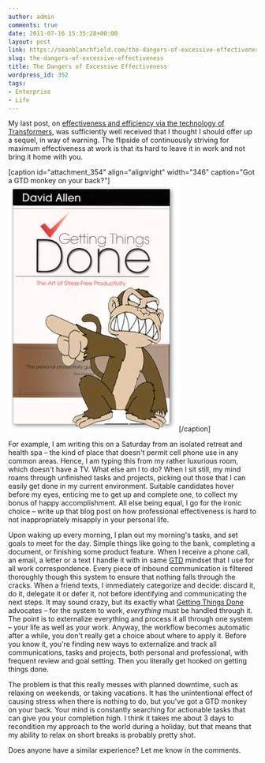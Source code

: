 ```yaml
---
author: admin
comments: true
date: 2011-07-16 15:35:28+00:00
layout: post
link: https://seanblanchfield.com/the-dangers-of-excessive-effectiveness/
slug: the-dangers-of-excessive-effectiveness
title: The Dangers of Excessive Effectiveness
wordpress_id: 352
tags:
- Enterprise
- Life
---
```


My last post, on [effectiveness and efficiency via the technology of Transformers](https://seanblanchfield.com/2011/07/the-energon-methodology/ "The Energon Methodology"), was sufficiently well received that I thought I should offer up a sequel, in way of warning. The flipside of continuously striving for maximum effectiveness at work is that its hard to leave it in work and not bring it home with you.
<!-- more -->
\[caption id="attachment\_354" align="alignright" width="346" caption="Got a GTD monkey on your back?"\][![Got a GTD monkey on your back?](/images/2011/07/gtd_book_spoof.jpg "gtd_book_spoof")](/images/2011/07/gtd_book_spoof.jpg)\[/caption\]

For example, I am writing this on a Saturday from an isolated retreat and health spa – the kind of place that doesn't permit cell phone use in any common areas. Hence, I am typing this from my rather luxurious room, which doesn't have a TV. What else am I to do? When I sit still, my mind roams through unfinished tasks and projects, picking out those that I can easily get done in my current environment. Suitable candidates hover before my eyes, enticing me to get up and complete one, to collect my bonus of happy accomplishment. All else being equal, I go for the ironic choice – write up that blog post on how professional effectiveness is hard to not inappropriately misapply in your personal life.

Upon waking up every morning, I plan out my morning's tasks, and set goals to meet for the day. Simple things like going to the bank, completing a document, or finishing some product feature. When I receive a phone call, an email, a letter or a text I handle it with in same [GTD](http://en.wikipedia.org/wiki/Getting_Things_Done) mindset that I use for all work correspondence. Every piece of inbound communication is filtered thoroughly though this system to ensure that nothing falls through the cracks. When a friend texts, I immediately categorize and decide: discard it, do it, delegate it or defer it, not before identifying and communicating the next steps. It may sound crazy, but its exactly what [Getting Things Done](http://en.wikipedia.org/wiki/Getting_Things_Done) advocates – for the system to work, _everything_ must be handled through it. The point is to externalize everything and process it all through one system – your life as well as your work. Anyway, the workflow becomes automatic after a while, you don't really get a choice about where to apply it. Before you know it, you're finding new ways to externalize and track all communications, tasks and projects, both personal and professional, with frequent review and goal setting. Then you literally get hooked on getting things done.

The problem is that this really messes with planned downtime, such as relaxing on weekends, or taking vacations. It has the unintentional effect of causing stress when there is nothing to do, but you've got a GTD monkey on your back. Your mind is constantly searching for actionable tasks that can give you your completion high. I think it takes me about 3 days to recondition my approach to the world during a holiday, but that means that my ability to relax on short breaks is probably pretty shot.

Does anyone have a similar experience? Let me know in the comments.